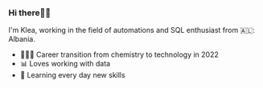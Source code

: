 ### Hi there🖖🏻

I'm Klea, working in the field of automations and SQL enthusiast from 🇦🇱: Albania.


- 👩🏻‍💻 Career transition from chemistry to technology in 2022
- 📊 Loves working with data
- 📓 Learning every day new skills
